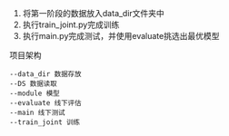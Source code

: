 1. 将第一阶段的数据放入data_dir文件夹中
2. 执行train_joint.py完成训练
3. 执行main.py完成测试，并使用evaluate挑选出最优模型

项目架构
    
    --data_dir 数据存放
    --DS 数据读取
    --module 模型
    --evaluate 线下评估
    --main 线下测试
    --train_joint 训练